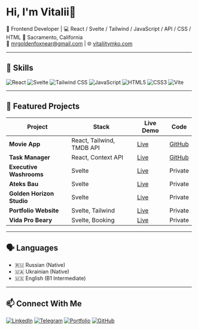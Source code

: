 # Hi, I'm Vitalii👋

🎯 Frontend Developer | 💻 React / Svelte / Tailwind / JavaScript / API / CSS / HTML
📍 Sacramento, California  
📧 [mrgoldenfoxnear@gmail.com](mailto:mrgoldenfoxnear@gmail.com) | 🌐 [vitaliitymko.com](https://vitaliitymko.com/me)

---

## 🧠 Skills

![React](https://img.shields.io/badge/React-20232A?style=flat&logo=react)
![Svelte](https://img.shields.io/badge/Svelte-FF3E00?style=flat&logo=svelte)
![Tailwind CSS](https://img.shields.io/badge/TailwindCSS-06B6D4?style=flat&logo=tailwindcss)
![JavaScript](https://img.shields.io/badge/JavaScript-F7DF1E?style=flat&logo=javascript)
![HTML5](https://img.shields.io/badge/HTML5-E34F26?style=flat&logo=html5)
![CSS3](https://img.shields.io/badge/CSS3-1572B6?style=flat&logo=css3)
![Vite](https://img.shields.io/badge/Vite-646CFF?style=flat&logo=vite)

---

## 📂 Featured Projects

| Project | Stack | Live Demo | Code |
|--------|-------|-----------|------|
| **Movie App** | React, Tailwind, TMDB API | [Live](https://movie-app-reaact.netlify.app/) | [GitHub](https://github.com/MrGoldenFox/movie-app) |
| **Task Manager** | React, Context API | [Live](https://tasks-manag.netlify.app/) | [GitHub](https://github.com/MrGoldenFox/taskmanager) |
| **Executive Washrooms** | Svelte | [Live](https://executive-washrooms.com/) | Private |
| **Ateks Bau** | Svelte | [Live](https://ateksbau.de) | Private |
| **Golden Horizon Studio** | Svelte | [Live](https://www.goldenhorizon.studio) | Private |
| **Portfolio Website** | Svelte, Tailwind | [Live](https://vitaliitymko.com/me) | Private |
| **Vida Pro Beary** | Svelte, Booking | [Live](https://vidaprobeauty.com/) | Private |

---

## 🗣 Languages

- 🇷🇺 Russian (Native)  
- 🇺🇦 Ukrainian (Native)  
- 🇺🇸 English (B1 Intermediate)

---

## 📫 Connect With Me

[![LinkedIn](https://img.shields.io/badge/LinkedIn-0077B5?style=flat&logo=linkedin)](https://www.linkedin.com/in/vitalii-tymko-a554081b8/)
[![Telegram](https://img.shields.io/badge/Telegram-2CA5E0?style=flat&logo=telegram)](https://t.me/Tymkoo)
[![Portfolio](https://img.shields.io/badge/Website-vitaliitymko.com-black?style=flat&logo=firefox-browser)](https://vitaliitymko.com/me)
[![GitHub](https://img.shields.io/badge/GitHub-181717?style=flat&logo=github)](https://github.com/MrGoldenFox)
